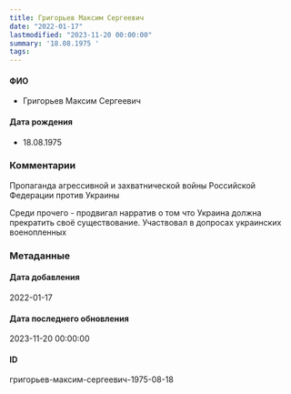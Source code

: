 ```yaml
---
title: Григорьев Максим Сергеевич
date: "2022-01-17"
lastmodified: "2023-11-20 00:00:00"
summary: '18.08.1975 '
tags: 
---
```

<!--# pp1-->
<!--## Фигурант-->
<!--### Личные данные-->
#### ФИО
- Григорьев Максим Сергеевич
#### Дата рождения
- 18.08.1975
### Комментарии
Пропаганда агрессивной и захватнической войны Российской Федерации против Украины
 
 Среди прочего - продвигал нарратив о том что Украина должна прекратить своё существование. Участвовал в допросах украинских военопленных
### Метаданные
#### Дата добавления
2022-01-17
#### Дата последнего обновления
2023-11-20 00:00:00
#### ID
григорьев-максим-сергеевич-1975-08-18
<!--## END;-->

